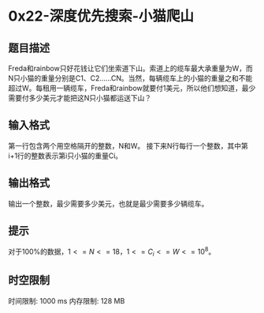 # 0x22-深度优先搜索-小猫爬山

## 题目描述

Freda和rainbow只好花钱让它们坐索道下山。索道上的缆车最大承重量为W，而N只小猫的重量分别是C1、C2……CN。当然，每辆缆车上的小猫的重量之和不能超过W。每租用一辆缆车，Freda和rainbow就要付1美元，所以他们想知道，最少需要付多少美元才能把这N只小猫都运送下山？

## 输入格式

第一行包含两个用空格隔开的整数，N和W。
接下来N行每行一个整数，其中第i+1行的整数表示第i只小猫的重量Ci。

## 输出格式

输出一个整数，最少需要多少美元，也就是最少需要多少辆缆车。

## 提示

对于100%的数据，$1<=N<=18，1<=C_i<=W<=10^8$。

## 时空限制

时间限制: 1000 ms
内存限制: 128 MB
